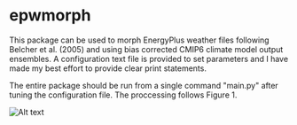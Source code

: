 # epwmorph
 This package can be used to morph EnergyPlus weather files following Belcher et al. (2005) and using bias corrected 
 CMIP6 climate model output ensembles. A configuration text file is provided to set parameters and I have made my best 
 effort to provide clear print statements. 
 
 The entire package should be run from a single command "main.py" after tuning the configuration file. The proccessing 
 follows Figure 1.
 
 ![Alt text](resources/scriptflow.png?raw=true "Figure 1: Processing within the package follows this diagram")

